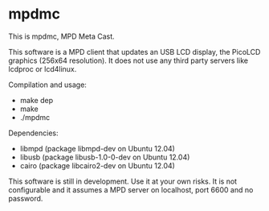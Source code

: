 mpdmc
=====

This is mpdmc, MPD Meta Cast.

This software is a MPD client that updates an USB LCD display, the PicoLCD graphics (256x64 resolution). It does not use any third party servers like lcdproc or lcd4linux.

Compilation and usage:
- make dep
- make
- ./mpdmc

Dependencies:
- libmpd (package libmpd-dev on Ubuntu 12.04)
- libusb (package libusb-1.0-0-dev on Ubuntu 12.04)
- cairo (package libcairo2-dev on Ubuntu 12.04)

This software is still in development. Use it at your own risks. It is not configurable and it assumes a MPD server on localhost, port 6600 and no password.
